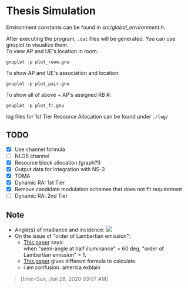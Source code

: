# Thesis Simulation
Environment constants can be found in *src/global\_environment.h*.  

After executing the program, `.dat` files will be generated. You can use gnuplot to visualize them.\
To view AP and UE's location in room: 
```
gnuplot -p plot_room.gnu
```
To show AP and UE's association and location:
```
gnuplot -p plot_pair.gnu
```
To show all of above + AP's assigned RB \#:
```
gnuplot -p plot_fr.gnu
```

log files for 1st Tier Resource Allocation can be found under `./log/`

## TODO
- [x] Use channel formula
- [ ] NLOS channel
- [x] Resource block allocation (graph?!)
- [x] Output data for integration with NS-3
- [x] TDMA
- [x] Dynamic RA: 1st Tier
- [x] Remove candidate modulation schemes that does not fit requirement
- [ ] Dynamic RA: 2nd Tier

## Note
- Angle(s) of irradiance and incidence:
   ![](https://www.researchgate.net/publication/311524364/figure/fig1/AS:567000930177024@1512194964905/Propagation-link-with-first-reflection-of-a-VLC-system.png)  
- On the issue of "order of Lambertian emission":  
   - [This paper](https://ieeexplore.ieee.org/abstract/document/1277847) says:  
when "semi-angle at half illuminance" = 60 deg, "order of Lambertian emission" = 1.
   - [This paper](https://www.researchgate.net/publication/337551362) gives different formula to calculate.
   - i am confusion. america exblain

> [time=Sun, Jun 28, 2020 03:07 AM]

